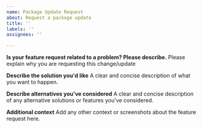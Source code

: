 ```yaml
---
name: Package Update Request
about: Request a package update
title: ''
labels: ''
assignees: ''

---
```


**Is your feature request related to a problem? Please describe.**
Please explain why you are requesting this change/update

**Describe the solution you'd like**
A clear and concise description of what you want to happen.

**Describe alternatives you've considered**
A clear and concise description of any alternative solutions or features you've considered.

**Additional context**
Add any other context or screenshots about the feature request here.
